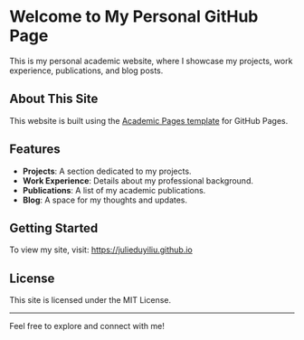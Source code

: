 # Welcome to My Personal GitHub Page

This is my personal academic website, where I showcase my projects, work experience, publications, and blog posts.

## About This Site

This website is built using the [Academic Pages template](https://github.com/academicpages/academicpages.github.io/tree/master) for GitHub Pages. 

## Features

- **Projects**: A section dedicated to my projects.
- **Work Experience**: Details about my professional background.
- **Publications**: A list of my academic publications.
- **Blog**: A space for my thoughts and updates.

## Getting Started

To view my site, visit: https://julieduyiliu.github.io

## License

This site is licensed under the MIT License.

---

Feel free to explore and connect with me!
